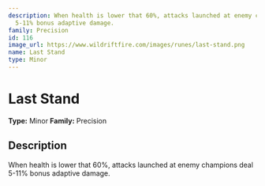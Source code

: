 ```yaml
---
description: When health is lower that 60%, attacks launched at enemy champions deal
  5-11% bonus adaptive damage.
family: Precision
id: 116
image_url: https://www.wildriftfire.com/images/runes/last-stand.png
name: Last Stand
type: Minor
---
```


# Last Stand

**Type:** Minor
**Family:** Precision

## Description

When health is lower that 60%, attacks launched at enemy champions deal 5-11% bonus adaptive damage.

